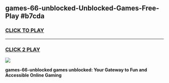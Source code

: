 
## games-66-unblocked-Unblocked-Games-Free-Play #b7cda
<h3>
<a href="https://us.freeplayer.one?title=games-66-unblocked&ref=9M">CLICK TO PLAY</a></h3>
<hr>

<h3>
<a href="https://us.freeplayer.one?title=games-66-unblocked&ref=9M">CLICK 2 PLAY</a>
  
</h3>

<a href="https://us.freeplayer.one?title=games-66-unblocked&ref=9M"><img src="https://clearcache.store/games.png"></a>


**games-66-unblocked games unblocked: Your Gateway to Fun and Accessible Online Gaming**
